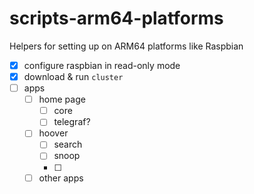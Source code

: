 # scripts-arm64-platforms
Helpers for setting up on ARM64 platforms like Raspbian

- [x] configure raspbian in read-only mode
- [x] download & run `cluster`
- [ ] apps
  - [ ] home page
    - [ ] core
    - [ ] telegraf?
  - [ ] hoover
    - [ ] search
    - [ ] snoop
    - [ ] 
  - [ ] other apps
